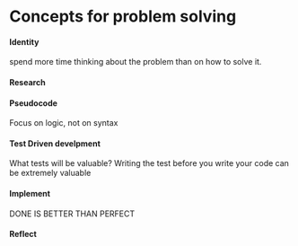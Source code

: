 # Concepts for problem solving

#### Identity
spend more time thinking about the problem than on how to solve it. 

#### Research


#### Pseudocode
Focus on logic, not on syntax

#### Test Driven develpment
What tests will be valuable?
Writing the test before you write your code can be extremely valuable 

#### Implement
DONE IS BETTER THAN PERFECT

#### Reflect




